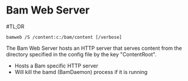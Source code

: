# Bam Web Server

#TL;DR

```
bamweb /S /content:c:/bam/content [/verbose]
```

The Bam Web Server hosts an HTTP server that serves content 
from the directory specified in the config file by the key "ContentRoot".

- Hosts a Bam specific HTTP server
- Will kill the bamd (BamDaemon) process if it is running
